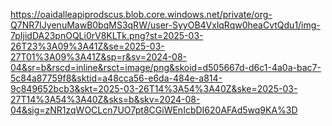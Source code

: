 https://oaidalleapiprodscus.blob.core.windows.net/private/org-Q7NR7IJyenuMawB0bqMS3qRW/user-SyyOB4VxlqRqw0heaCvtQdu1/img-7pIjidDA23pnOQLi0rV8KLTk.png?st=2025-03-26T23%3A09%3A41Z&se=2025-03-27T01%3A09%3A41Z&sp=r&sv=2024-08-04&sr=b&rscd=inline&rsct=image/png&skoid=d505667d-d6c1-4a0a-bac7-5c84a87759f8&sktid=a48cca56-e6da-484e-a814-9c849652bcb3&skt=2025-03-26T14%3A54%3A40Z&ske=2025-03-27T14%3A54%3A40Z&sks=b&skv=2024-08-04&sig=zNR1zqWOCLcn7UO7pt8CGiWEnIcbDI620AFAd5wq9KA%3D